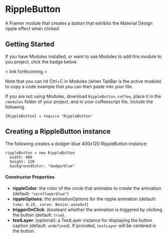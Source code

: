 # RippleButton
A Framer module that creates a button that exhibits the Material Design ripple effect when clicked.
## Getting Started
If you have Modules installed, or want to use Modules to add this module to you project, click the badge below.

< link forthcoming >

Note that you can hit Ctrl+C in Modules (when TabBar is the active module) to copy a code example that you can then paste into your file. 

If you are not using Modules, download `RippleButton.coffee`, place it in the `/modules` folder of your project, and in your coffeescript file, include the following.

`{RippleButton} = require "RippleButton"`
## Creating a RippleButton instance
The following creates a dodger-blue 400x120 RippleButton instance:
```
rippleButton = new RippleButton
  width: 400
  height: 120
  backgroundColor: "dodgerblue"
```
#### Constructor Properties
* **rippleColor**: the color of the circle that animates to create the animation (default: `"cornflowerblue"`)
* **rippleOptions**: the animationOptions for the ripple animation (default: `time: 0.25, curve: Bezier.easeOut`)
* **triggerOnClick**: (boolean) whether the animation is triggered by clicking the button (default: `true`). 
* **textLayer**: (optional): a TextLayer instance for displaying the button caption (default: `undefined`). If provided, `textLayer` will be centered in the button.
